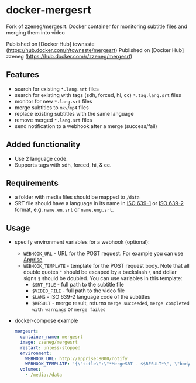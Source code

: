 # docker-mergesrt
Fork of zzeneg/mergesrt. Docker container for monitoring subtitle files and merging them into video

Published on [Docker Hub] townsste (https://hub.docker.com/r/townsste/mergesrt)
Published on [Docker Hub] zzeneg (https://hub.docker.com/r/zzeneg/mergesrt)

## Features
- search for existing `*.lang.srt` files
- search for existing with tags (sdh, forced, hi, cc) `*.tag.lang.srt` files
- monitor for new `*.lang.srt` files
- merge subtitles to `mkv`/`mp4` files
- replace existing subtitles with the same language
- remove merged `*.lang.srt` files
- send notification to a webhook after a merge (success/fail)

## Added functionality
- Use 2 language code.
- Supports tags with sdh, forced, hi, & cc.

## Requirements
- a folder with media files should be mapped to `/data`
- SRT file should have a language in its name in [ISO 639-1](https://en.wikipedia.org/wiki/List_of_ISO_639-1_codes) or [ISO 639-2](https://en.wikipedia.org/wiki/List_of_ISO_639-2_codes) format, e.g. `name.en.srt` or `name.eng.srt`.

## Usage
- specify environment variables for a webhook (optional):
  - `WEBHOOK_URL` - URL for the POST request. For example you can use [Apprise](https://github.com/caronc/apprise)
  - `WEBHOOK_TEMPLATE` - template for the POST request body. Note that all double quotes `"` should be escaped by a backslash `\` and dollar signs `$` should be doubled. You can use variables in this template:
    - `$SRT_FILE` - full path to the subtitle file
    - `$VIDEO_FILE` - full path to the video file
    - `$LANG` - ISO 639-2 language code of the subtitles 
    - `$RESULT` - merge result, returns `merge succeeded`, `merge completed with warnings` or `merge failed`

- docker-compose example
  ```yaml
  mergesrt:
    container_name: mergesrt
    image: zzeneg/mergesrt
    restart: unless-stopped
    environment:
      WEBHOOK_URL: http://apprise:8000/notify
      WEBHOOK_TEMPLATE: '{\"title\":\"*MergeSRT - $$RESULT*\", \"body\":\"$$SRT_FILE\"}'
    volumes:
      - /media:/data
  ```
